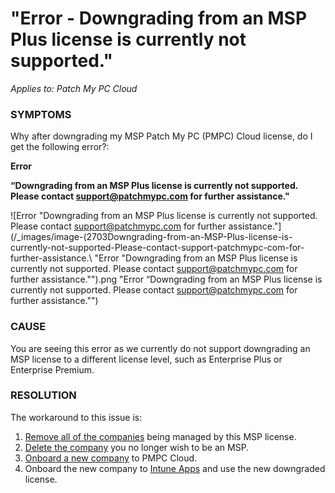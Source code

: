 # "Error - Downgrading from an MSP Plus license is currently not supported."

_Applies to: Patch My PC Cloud_

### SYMPTOMS

Why after downgrading my MSP Patch My PC (PMPC) Cloud license, do I get the following error?:

**Error**

**“Downgrading from an MSP Plus license is currently not supported. Please contact support@patchmypc.com for further assistance."**

![Error "Downgrading from an MSP Plus license is currently not supported. Please contact support@patchmypc.com for further assistance."](/_images/image-(2703Downgrading-from-an-MSP-Plus-license-is-currently-not-supported-Please-contact-support-patchmypc-com-for-further-assistance.\ "Error \"Downgrading from an MSP Plus license is currently not supported. Please contact support@patchmypc.com for further assistance.\"").png "Error “Downgrading from an MSP Plus license is currently not supported. Please contact support@patchmypc.com for further assistance.&#x22;")

### CAUSE

You are seeing this error as we currently do not support downgrading an MSP license to a different license level, such as Enterprise Plus or Enterprise Premium.

### RESOLUTION

The workaround to this issue is:

1. [Remove all of the companies](../../managed-service-provider/managed-service-provider-administration/manage-msp-companies/remove-a-company-from-being-managed-cloud-msp.md) being managed by this MSP license.
2. [Delete the company](../../cloud-administration/manage-your-cloud-company/delete-your-cloud-company.md) you no longer wish to be an MSP.
3. [Onboard a new company](../../onboard-to-cloud.md) to PMPC Cloud.
4. Onboard the new company to [Intune Apps](../../intune-apps/onboard-to-intune-apps/) and use the new downgraded license.